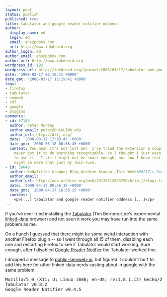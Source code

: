 ```yaml
---
layout: post
status: publish
published: true
title: tabulator and google reader notifier oddness
author:
  display_name: ed
  login: ed
  email: ehs@pobox.com
  url: http://www.inkdroid.org
author_login: ed
author_email: ehs@pobox.com
author_url: http://www.inkdroid.org
wordpress_id: 192
wordpress_url: http://inkdroid.org/journal/2008/03/17/tabulator-and-google-reader-notifier/
date: '2008-03-17 06:19:41 +0000'
date_gmt: '2008-03-17 13:19:41 +0000'
tags:
- firefox
- tabulator
- semweb
- rdf
- google
- plugins
comments:
- id: 57183
  author: Peter Murray
  author_email: peter@OhioLINK.edu
  author_url: http://dltj.org/
  date: '2008-03-17 17:38:45 +0000'
  date_gmt: '2008-03-18 00:38:45 +0000'
  content: You mean it's not just me?  I've tried the extension a couple times but
    never got it to do anything recognizable, so I thought I just wasn't smart enough
    to use it.  I still might not be smart enough, but now I know that the blank display
    might be more that just my (mis-)use.
- id: 59649
  author: Nodalities &raquo; Blog Archive &raquo; This Week&#8217;s Semantic Web
  author_email: ''
  author_url: http://web.archive.org/web/20120312083750/http://blogs.talis.com:80/nodalities/2008/03/this_weeks_semantic_web_36.php
  date: '2008-04-17 09:56:15 +0000'
  date_gmt: '2008-04-17 16:56:15 +0000'
  content: |
    <p>[...] tabulator and google reader notifier oddness [...]</p>
---
```


<p>If you've ever tried installing the <a href="http://www.w3.org/2005/ajar/tab">Tabulator</a> (Tim Berners-Lee's experimental <a href="http://www.w3.org/DesignIssues/LinkedData.html">linked-data</a> browser) and not seen it work you may have run into the same problem as me. </p>
<p>On a hunch I guessed that there might be some weird interaction with another Firefox plugin -- so I went through all 15 of them, disabling each one and restarting Firefox to see if Tabulator would start working. Sure enough, after I disabled <a href="http://www.markdbd.com/proyectos/google_reader_notifier/">Google Reader Notifier</a> the Tabulator worked fine. </p>
<p>I dropped a message to <a href="http://lists.w3.org/Archives/Public/public-semweb-ui/2008Mar/0000.html">public-semweb-ui</a>, but figured it couldn't hurt to add this here for other linked-data nerds casting about in google with the same problem.</p>
<pre>
Mozilla/5.0 (X11; U; Linux i686; en-US; rv:1.8.1.12) Gecko/20080207 Ubuntu/7.10 (gutsy) Firefox/2.0.0.12
Tabulator v0.8.2
Google Reader Notifier v0.4.5
</pre>
